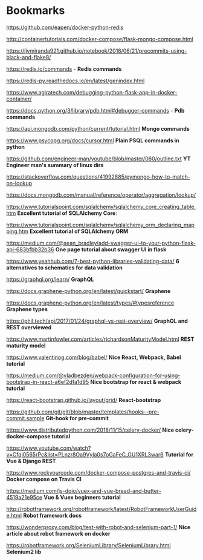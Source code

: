 # Bookmarks

https://github.com/eapen/docker-python-redis

http://containertutorials.com/docker-compose/flask-mongo-compose.html

https://ljvmiranda921.github.io/notebook/2018/06/21/precommits-using-black-and-flake8/

https://redis.io/commands - **Redis commands**

https://redis-py.readthedocs.io/en/latest/genindex.html

https://www.agiratech.com/debugging-python-flask-app-in-docker-container/

https://docs.python.org/3/library/pdb.html#debugger-commands - **Pdb commands**

https://api.mongodb.com/python/current/tutorial.html **Mongo commands**

https://www.psycopg.org/docs/cursor.html **Plain PSQL commands in python**

https://github.com/engineer-man/youtube/blob/master/060/outline.txt **YT Engineer man's summary of linux dirs**

https://stackoverflow.com/questions/41992885/pymongo-how-to-match-on-lookup

https://docs.mongodb.com/manual/reference/operator/aggregation/lookup/

https://www.tutorialspoint.com/sqlalchemy/sqlalchemy_core_creating_table.htm **Excellent tutorial of SQLAlchemy Core**:

https://www.tutorialspoint.com/sqlalchemy/sqlalchemy_orm_declaring_mapping.htm **Excellent tutorial of SQLAlchemy ORM**

https://medium.com/@sean_bradley/add-swagger-ui-to-your-python-flask-api-683bfbb32b36 **One page tutorial about swagger UI in flask**

https://www.yeahhub.com/7-best-python-libraries-validating-data/ **6 alternatives to schematics for data validation**

https://graphql.org/learn/ **GraphQL**

https://docs.graphene-python.org/en/latest/quickstart/ **Graphene**

https://docs.graphene-python.org/en/latest/types/#typesreference **Graphene types**

https://phil.tech/api/2017/01/24/graphql-vs-rest-overview/ **GraphQL and REST overviewed**

https://www.martinfowler.com/articles/richardsonMaturityModel.html **REST maturity model**

https://www.valentinog.com/blog/babel/ **Nice React, Webpack, Babel tutorial**

https://medium.com/@vladbezden/webpack-configuration-for-using-bootstrap-in-react-a6ef2dfa1d95 **Nice bootstrap for react & webpack tutorial**

https://react-bootstrap.github.io/layout/grid/ **React-bootstrap**

https://github.com/git/git/blob/master/templates/hooks--pre-commit.sample **Git-hook for pre-commit**

https://www.distributedpython.com/2018/11/15/celery-docker/ **Nice celery-docker-compose tutorial**

https://www.youtube.com/watch?v=Cfqi0565rPc&list=PLnzr8Oa9Vyla0s7oGaFeC_GU1XRL3war6 **Tutorial for Vue & Django REST**

https://www.rockyourcode.com/docker-compose-postgres-and-travis-ci/ **Docker compose on Travis CI**

https://medium.com/js-dojo/vuex-and-vue-bread-and-butter-4519a21e95ce **Vue & Vuex beginners tutorial**

http://robotframework.org/robotframework/latest/RobotFrameworkUserGuide.html **Robot framework docs**

https://wonderproxy.com/blog/test-with-robot-and-selenium-part-1/ **Nice article about robot framework on docker**

https://robotframework.org/SeleniumLibrary/SeleniumLibrary.html **Selenium2 lib**
